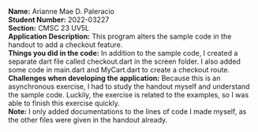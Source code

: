 **Name:** Arianne Mae D. Paleracio\
**Student Number:** 2022-03227\
**Section:** CMSC 23 UV5L\
**Application Description:** This program alters the sample code in the handout to add a checkout feature.\
**Things you did in the code:** In addition to the sample code, I created a separate dart file called checkout.dart in the screen folder. I also added some code in main.dart and MyCart.dart to create a checkout route.\
**Challenges when developing the application:** Because this is an asynchronous exercise, I had to study the handout myself and understand the sample code. Luckily, the exercise is related to the examples, so I was able to finish this exercise quickly.\
**Note:** I only added documentations to the lines of code I made myself, as the other files were given in the handout already.